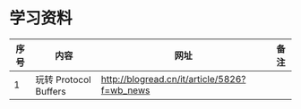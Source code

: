 # 学习资料
|序号|内容|网址|备注|
|---|---|---|---|
|1|玩转 Protocol Buffers|http://blogread.cn/it/article/5826?f=wb_news||
